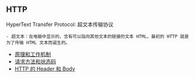 ## HTTP

HyperText Transfer Protocol: 超文本传输协议

    - 超文本：在电脑中显示的、含有可以指向其他文本的链接的文本 HTML，最初的 HTTP 就是为了传输 HTML 文本而诞生的。


- [原理和工作机制](./section_1.md)
- [请求方法和状态码](./section_2.md)
- [HTTP 的 Header 和 Body](./section_3.md)
